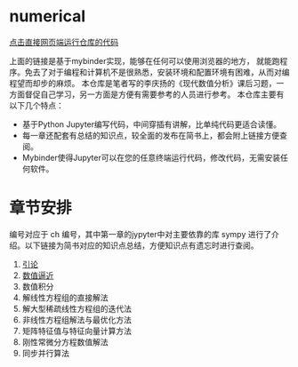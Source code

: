 # numerical
[点击直接网页端运行仓库的代码](https://mybinder.org/v2/gh/lizhemin15/numerical/master)

上面的链接是基于mybinder实现，能够在任何可以使用浏览器的地方，
就能跑程序。免去了对于编程和计算机不是很熟悉，安装环境和配置环境有困难，从而对编程望而却步的麻烦。
本仓库是笔者写的李庆扬的《现代数值分析》课后习题，一方面督促自己学习，另一方面是方便有需要参考的人员进行参考。
本仓库主要有以下几个特点：

* 基于Python Jupyter编写代码，中间穿插有讲解，比单纯代码更适合读懂。
* 每一章还配套有总结的知识点，较全面的发布在简书上，都会附上链接方便查阅。
* Mybinder使得Jupyter可以在您的任意终端运行代码，修改代码，无需安装任何软件。

# 章节安排
编号对应于 ch 编号，其中第一章的jypyter中对主要依靠的库 sympy 进行了介绍。以下链接为简书对应的知识点总结，方便知识点有遗忘时进行查阅。

1. [引论](https://www.jianshu.com/p/4d57905d401e)
2. [数值逼近](https://www.jianshu.com/p/558175a8aa0f)
3. 数值积分
4. 解线性方程组的直接解法
5. 解大型稀疏线性方程组的迭代法
6. 非线性方程组解法与最优化方法
7. 矩阵特征值与特征向量计算方法
8. 刚性常微分方程数值解法
9. 同步并行算法
